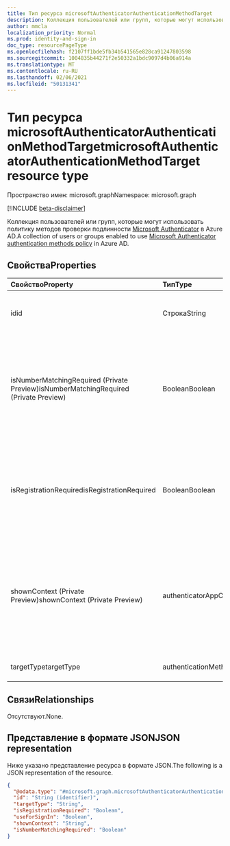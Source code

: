 ```yaml
---
title: Тип ресурса microsoftAuthenticatorAuthenticationMethodTarget
description: Коллекция пользователей или групп, которые могут использовать политику методов проверки подлинности Microsoft Authenticator.
author: mmcla
localization_priority: Normal
ms.prod: identity-and-sign-in
doc_type: resourcePageType
ms.openlocfilehash: f2107ff1bde5fb34b541565e828ca91247803598
ms.sourcegitcommit: 1004835b44271f2e50332a1bdc9097d4b06a914a
ms.translationtype: MT
ms.contentlocale: ru-RU
ms.lasthandoff: 02/06/2021
ms.locfileid: "50131341"
---
```

# <a name="microsoftauthenticatorauthenticationmethodtarget-resource-type"></a><span data-ttu-id="d47be-103">Тип ресурса microsoftAuthenticatorAuthenticationMethodTarget</span><span class="sxs-lookup"><span data-stu-id="d47be-103">microsoftAuthenticatorAuthenticationMethodTarget resource type</span></span>
<span data-ttu-id="d47be-104">Пространство имен: microsoft.graph</span><span class="sxs-lookup"><span data-stu-id="d47be-104">Namespace: microsoft.graph</span></span>

[!INCLUDE [beta-disclaimer](../../includes/beta-disclaimer.md)]

<span data-ttu-id="d47be-105">Коллекция пользователей или групп, которые могут использовать политику методов проверки подлинности [Microsoft Authenticator](../resources/microsoftAuthenticatorAuthenticationMethodConfiguration.md) в Azure AD.</span><span class="sxs-lookup"><span data-stu-id="d47be-105">A collection of users or groups enabled to use [Microsoft Authenticator authentication methods policy](../resources/microsoftAuthenticatorAuthenticationMethodConfiguration.md) in Azure AD.</span></span>

## <a name="properties"></a><span data-ttu-id="d47be-106">Свойства</span><span class="sxs-lookup"><span data-stu-id="d47be-106">Properties</span></span>
|<span data-ttu-id="d47be-107">Свойство</span><span class="sxs-lookup"><span data-stu-id="d47be-107">Property</span></span>|<span data-ttu-id="d47be-108">Тип</span><span class="sxs-lookup"><span data-stu-id="d47be-108">Type</span></span>|<span data-ttu-id="d47be-109">Описание</span><span class="sxs-lookup"><span data-stu-id="d47be-109">Description</span></span>|
|:---|:---|:---|
|<span data-ttu-id="d47be-110">id</span><span class="sxs-lookup"><span data-stu-id="d47be-110">id</span></span>|<span data-ttu-id="d47be-111">Строка</span><span class="sxs-lookup"><span data-stu-id="d47be-111">String</span></span>|<span data-ttu-id="d47be-112">ИД объекта пользователя или группы Azure AD.</span><span class="sxs-lookup"><span data-stu-id="d47be-112">Object ID of an Azure AD user or group.</span></span>|
|<span data-ttu-id="d47be-113">isNumberMatchingRequired (Private Preview)</span><span class="sxs-lookup"><span data-stu-id="d47be-113">isNumberMatchingRequired (Private Preview)</span></span>|<span data-ttu-id="d47be-114">Boolean</span><span class="sxs-lookup"><span data-stu-id="d47be-114">Boolean</span></span>|<span data-ttu-id="d47be-115">Требовать от пользователя совпадения номера, отображаемого на странице для регистрации, чтобы утвердить уведомление MFA.</span><span class="sxs-lookup"><span data-stu-id="d47be-115">Require the user to match the number displayed on the sign-in page to approve the MFA notification.</span></span>|
|<span data-ttu-id="d47be-116">isRegistrationRequired</span><span class="sxs-lookup"><span data-stu-id="d47be-116">isRegistrationRequired</span></span>|<span data-ttu-id="d47be-117">Boolean</span><span class="sxs-lookup"><span data-stu-id="d47be-117">Boolean</span></span>|<span data-ttu-id="d47be-118">Определяет, должен ли пользователь принудительно регистрировать метод проверки подлинности.</span><span class="sxs-lookup"><span data-stu-id="d47be-118">Determines whether the user is enforced to register the authentication method.</span></span> <span data-ttu-id="d47be-119">*Не поддерживается.*</span><span class="sxs-lookup"><span data-stu-id="d47be-119">*Not supported*.</span></span> |
|<span data-ttu-id="d47be-120">shownContext (Private Preview)</span><span class="sxs-lookup"><span data-stu-id="d47be-120">shownContext (Private Preview)</span></span>|<span data-ttu-id="d47be-121">authenticatorAppContextType</span><span class="sxs-lookup"><span data-stu-id="d47be-121">authenticatorAppContextType</span></span>|<span data-ttu-id="d47be-122">Определяет, какие типы контекста о входе должны быть показаны пользователю в теле уведомления.</span><span class="sxs-lookup"><span data-stu-id="d47be-122">Determines what types of context about the sign-in should be shown to the user in the body of the notification.</span></span> <span data-ttu-id="d47be-123">Возможные значения: `location`, `app`.</span><span class="sxs-lookup"><span data-stu-id="d47be-123">Possible values are: `location`, `app`.</span></span>|
|<span data-ttu-id="d47be-124">targetType</span><span class="sxs-lookup"><span data-stu-id="d47be-124">targetType</span></span>|<span data-ttu-id="d47be-125">authenticationMethodTargetType</span><span class="sxs-lookup"><span data-stu-id="d47be-125">authenticationMethodTargetType</span></span>| <span data-ttu-id="d47be-126">Возможные значения: `user`, `group`.</span><span class="sxs-lookup"><span data-stu-id="d47be-126">Possible values are: `user`, `group`.</span></span>|

## <a name="relationships"></a><span data-ttu-id="d47be-127">Связи</span><span class="sxs-lookup"><span data-stu-id="d47be-127">Relationships</span></span>
<span data-ttu-id="d47be-128">Отсутствуют.</span><span class="sxs-lookup"><span data-stu-id="d47be-128">None.</span></span>

## <a name="json-representation"></a><span data-ttu-id="d47be-129">Представление в формате JSON</span><span class="sxs-lookup"><span data-stu-id="d47be-129">JSON representation</span></span>
<span data-ttu-id="d47be-130">Ниже указано представление ресурса в формате JSON.</span><span class="sxs-lookup"><span data-stu-id="d47be-130">The following is a JSON representation of the resource.</span></span>
<!-- {
  "blockType": "resource",
  "keyProperty": "id",
  "@odata.type": "microsoft.graph.microsoftAuthenticatorAuthenticationMethodTarget",
  "baseType": "microsoft.graph.authenticationMethodTarget",
  "openType": false
}
-->
``` json
{
  "@odata.type": "#microsoft.graph.microsoftAuthenticatorAuthenticationMethodTarget",
  "id": "String (identifier)",
  "targetType": "String",
  "isRegistrationRequired": "Boolean",
  "useForSignIn": "Boolean",
  "shownContext": "String",
  "isNumberMatchingRequired": "Boolean"
}
```

